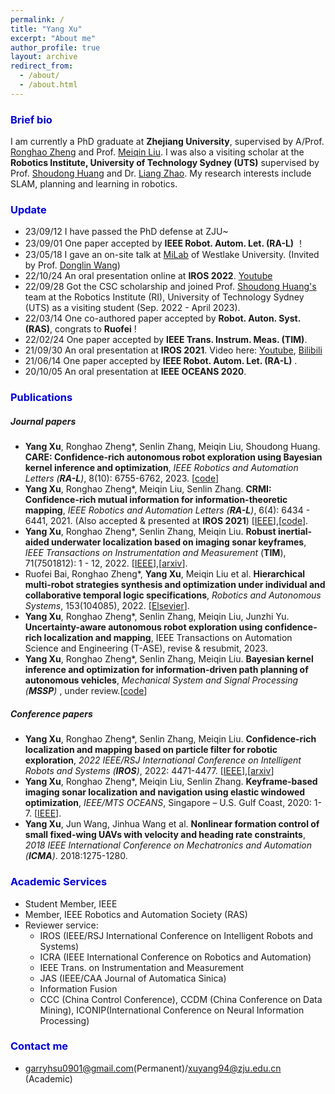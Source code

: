 ```yaml
---
permalink: /
title: "Yang Xu"
excerpt: "About me"
author_profile: true
layout: archive
redirect_from: 
  - /about/
  - /about.html
---
```


### <font color="#0000dd">Brief bio</font>

I am currently a PhD graduate at **Zhejiang University**, supervised by A/Prof. [Ronghao Zheng](https://person.zju.edu.cn/ronghaozheng) and Prof. [Meiqin Liu](https://person.zju.edu.cn/mliu).  I was also a visiting scholar at the **Robotics Institute, University of Technology Sydney (UTS)** supervised by Prof. [Shoudong Huang](https://www.uts.edu.au/staff/shoudong.huang) and Dr. [Liang Zhao](https://profiles.uts.edu.au/Liang.Zhao). My research interests include SLAM, planning and learning in robotics.

### <font color="#0000dd">Update</font>

- 23/09/12 I have passed the PhD defense at ZJU~
- 23/09/01 One paper accepted by **IEEE Robot. Autom. Let. (RA-L)** ！
- 23/05/18 I gave an on-site talk at [MiLab](https://milab.westlake.edu.cn/) of Westlake University. (Invited by Prof. [Donglin Wang](https://milab.westlake.edu.cn/index.html))
- 22/10/24 An oral presentation online at **IROS 2022**. [Youtube](https://youtu.be/t7awYSnC2dw)
- 22/09/28 Got the CSC scholarship and joined Prof. [Shoudong Huang's](https://www.uts.edu.au/staff/shoudong.huang) team at the Robotics Institute (RI), University of Technology Sydney (UTS) as a visiting student (Sep. 2022 - April 2023).
- 22/03/14 One co-authored paper accepted by **Robot. Auton. Syst. (RAS)**, congrats to **Ruofei** !
- 22/02/24 One paper accepted by **IEEE Trans. Instrum. Meas. (TIM)**.
- 21/09/30 An oral presentation at **IROS 2021**. Video here: [Youtube](https://youtu.be/pUcGST2W_m8), [Bilibili](https://www.bilibili.com/video/BV1vQ4y1e77y?share_source=copy_web)
- 21/06/14 One paper accepted by **IEEE Robot. Autom. Let. (RA-L)** .
- 20/10/05 An oral presentation at **IEEE OCEANS 2020**.

### <font color="#0000dd">Publications</font>

##### Journal papers

- **Yang Xu**, Ronghao Zheng\*, Senlin Zhang, Meiqin Liu, Shoudong Huang. **CARE: Confidence-rich autonomous robot exploration using Bayesian kernel inference and optimization**, *IEEE Robotics and Automation Letters (**RA-L**)*, 8(10): 6755-6762, 2023. [[code](https://github.com/Shepherd-Gregory/BKIO-Exploration)]
- **Yang Xu**, Ronghao Zheng\*, Meiqin Liu, Senlin Zhang. **CRMI: Confidence-rich mutual information for information-theoretic mapping**, *IEEE Robotics and Automation Letters (**RA-L**)*, 6(4): 6434 - 6441, 2021. (Also accepted & presented at **IROS 2021**) [[IEEE](https://ieeexplore.ieee.org/document/9466474)],[[code](https://github.com/Shepherd-Gregory/CRMI)].
- **Yang Xu**, Ronghao Zheng\*, Senlin Zhang, Meiqin Liu. **Robust inertial-aided underwater localization based on imaging sonar keyframes**, *IEEE Transactions on Instrumentation and Measurement* (**TIM**), 71(7501812): 1 - 12, 2022. [[IEEE](https://ieeexplore.ieee.org/document/9729232)],[[arxiv](https://arxiv.org/abs/2106.16032)].
- Ruofei Bai, Ronghao Zheng\*, **Yang Xu**, Meiqin Liu et al. **Hierarchical multi-robot strategies synthesis and optimization under individual and collaborative temporal logic specifications**, *Robotics and Autonomous Systems*, 153(104085), 2022. [[Elsevier](https://doi.org/10.1016/j.robot.2022.104085)]. 
- **Yang Xu**, Ronghao Zheng*, Senlin Zhang, Meiqin Liu, Junzhi Yu. **Uncertainty-aware autonomous robot exploration using confidence-rich localization and mapping**, IEEE Transactions on Automation Science and Engineering (T-ASE), revise & resubmit, 2023. 
- **Yang Xu**, Ronghao Zheng\*, Senlin Zhang, Meiqin Liu. **Bayesian kernel inference and optimization for information-driven path planning of autonomous vehicles**, *Mechanical System and Signal Processing (**MSSP**)* , under review.[[code](https://github.com/Shepherd-Gregory/BKIO-IPP)]

##### Conference papers

- **Yang Xu**, Ronghao Zheng\*, Senlin Zhang, Meiqin Liu. **Confidence-rich localization and mapping based on particle filter for robotic exploration**, *2022 IEEE/RSJ International Conference on Intelligent Robots and Systems (**IROS**)*, 2022: 4471-4477. [[IEEE](https://ieeexplore.ieee.org/document/9981251)],[[arxiv](https://arxiv.org/abs/2202.09631)]
- **Yang Xu**, Ronghao Zheng\*, Meiqin Liu, Senlin Zhang. **Keyframe-based imaging sonar localization and navigation using elastic windowed optimization**, *IEEE/MTS OCEANS*, Singapore – U.S. Gulf Coast, 2020: 1-7. [[IEEE](https://ieeexplore.ieee.org/document/9389045)].
- **Yang Xu**, Jun Wang, Jinhua Wang et al. **Nonlinear formation control of small fixed-wing UAVs with velocity and heading rate constraints**, *2018 IEEE International Conference on Mechatronics and Automation (**ICMA**)*. 2018:1275-1280.

### <font color="#0000dd">Academic Services</font>

- Student Member, IEEE 
- Member, IEEE Robotics and Automation Society (RAS)
- Reviewer service:
  - IROS (IEEE/RSJ International Conference on Intelligent Robots and Systems)
  - ICRA (IEEE International Conference on Robotics and Automation)
  - IEEE Trans. on Instrumentation and Measurement
  - JAS (IEEE/CAA Journal of Automatica Sinica)
  - Information Fusion
  - CCC (China Control Conference), CCDM (China Conference on Data Mining), ICONIP(International Conference on Neural Information Processing)

### <font color="#0000dd">Contact me</font>

- garryhsu0901@gmail.com(Permanent)/xuyang94@zju.edu.cn (Academic)
